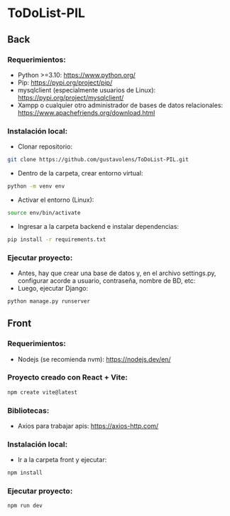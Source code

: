 # ToDoList-PIL

## Back 

### Requerimientos:
- Python >=3.10: https://www.python.org/
- Pip: https://pypi.org/project/pip/
- mysqlclient (especialmente usuarios de Linux): https://pypi.org/project/mysqlclient/
- Xampp o cualquier otro administrador de bases de datos relacionales: https://www.apachefriends.org/download.html
### Instalación local:
- Clonar repositorio:
``` sh
git clone https://github.com/gustavolens/ToDoList-PIL.git 
```
- Dentro de la carpeta, crear entorno virtual:
``` sh
python -m venv env 
```
- Activar el entorno (Linux):
``` sh
source env/bin/activate 
``` 
- Ingresar a la carpeta backend e instalar dependencias:
``` sh
pip install -r requirements.txt 
``` 
### Ejecutar proyecto:
- Antes, hay que crear una base de datos y, en el archivo settings.py, configurar acorde a usuario, contraseña, nombre de BD, etc:
- Luego, ejecutar Django:
``` sh
python manage.py runserver
``` 

## Front

### Requerimientos:
- Nodejs (se recomienda nvm): https://nodejs.dev/en/
### Proyecto creado con React + Vite:
``` sh
npm create vite@latest
```
### Bibliotecas:
- Axios para trabajar apis: https://axios-http.com/
### Instalación local:
- Ir a la carpeta front y ejecutar:
``` sh
npm install 
```
### Ejecutar proyecto:
``` sh
npm run dev 
```
